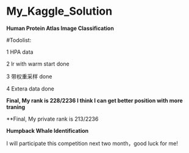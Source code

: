 # My_Kaggle_Solution

**Human Protein Atlas Image Classification**

#Todolist:

1 HPA data

2 lr with warm start   done

3 带权重采样   done

4 Extera data  done

**Final, My rank is  228/2236
I think I can get better position with more traning**

**Final, My private rank is  213/2236   

**Humpback Whale Identification**

I will participate this competition next two month，good luck for me! 

